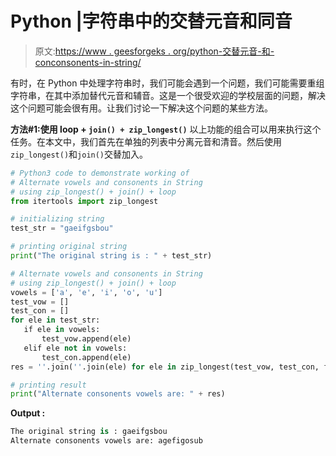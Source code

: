 # Python |字符串中的交替元音和同音

> 原文:[https://www . geesforgeks . org/python-交替元音-和-conconsonents-in-string/](https://www.geeksforgeeks.org/python-alternate-vowels-and-consonents-in-string/)

有时，在 Python 中处理字符串时，我们可能会遇到一个问题，我们可能需要重组字符串，在其中添加替代元音和辅音。这是一个很受欢迎的学校层面的问题，解决这个问题可能会很有用。让我们讨论一下解决这个问题的某些方法。

**方法#1:使用 loop + `join() + zip_longest()`**
以上功能的组合可以用来执行这个任务。在本文中，我们首先在单独的列表中分离元音和清音。然后使用`zip_longest()`和`join()`交替加入。

```py
# Python3 code to demonstrate working of
# Alternate vowels and consonents in String
# using zip_longest() + join() + loop
from itertools import zip_longest

# initializing string 
test_str = "gaeifgsbou"

# printing original string 
print("The original string is : " + test_str)

# Alternate vowels and consonents in String
# using zip_longest() + join() + loop
vowels = ['a', 'e', 'i', 'o', 'u']
test_vow = []
test_con = []
for ele in test_str:
   if ele in vowels:
       test_vow.append(ele)
   elif ele not in vowels:
       test_con.append(ele)
res = ''.join(''.join(ele) for ele in zip_longest(test_vow, test_con, fillvalue =''))

# printing result
print("Alternate consonents vowels are: " + res)
```

**Output :**

```py
The original string is : gaeifgsbou
Alternate consonents vowels are: agefigosub

```